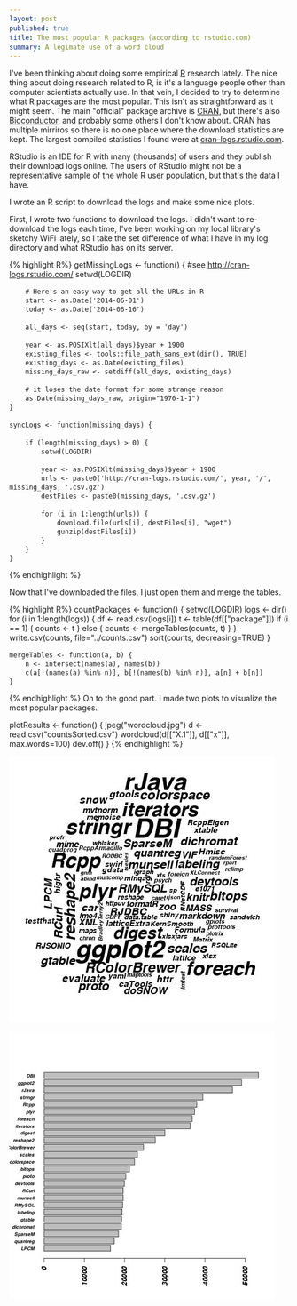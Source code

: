 ```yaml
---
layout: post
published: true
title: The most popular R packages (according to rstudio.com)
summary: A legimate use of a word cloud
---
```


I've been thinking about doing some empirical [R](http://www.r-project.org/) research lately.
The nice thing about doing research related to R, is it's a language people other than computer scientists actually use.
In that vein, I decided to try to determine what R packages are the most popular.
This isn't as straightforward as it might seem.
The main "official" package archive is [CRAN](cran.r-project.org), but there's also [Bioconductor](http://www.bioconductor.org/), and probably some others I don't know about.
CRAN has multiple mirriros so there is no one place where the download statistics are kept.
The largest compiled statistics I found were at [cran-logs.rstudio.com](http://cran-logs.rstudio.com/).

RStudio is an IDE for R with many (thousands) of users and they publish their download logs online.
The users of RStudio might not be a representative sample of the whole R user population, but that's the data I have.

I wrote an R script to download the logs and make some nice plots.

First, I wrote two functions to download the logs.
I didn't want to re-download the logs each time, I've been working on my local library's sketchy WiFi lately, so I take the set difference of what I have in my log directory and what RStudio has on its server.

{% highlight R%}
    getMissingLogs <- function() {
        #see http://cran-logs.rstudio.com/
        setwd(LOGDIR)

        # Here's an easy way to get all the URLs in R
        start <- as.Date('2014-06-01')
        today <- as.Date('2014-06-16')

        all_days <- seq(start, today, by = 'day')

        year <- as.POSIXlt(all_days)$year + 1900
        existing_files <- tools::file_path_sans_ext(dir(), TRUE)
        existing_days <- as.Date(existing_files)
        missing_days_raw <- setdiff(all_days, existing_days)

        # it loses the date format for some strange reason
        as.Date(missing_days_raw, origin="1970-1-1")
    }

    syncLogs <- function(missing_days) {

        if (length(missing_days) > 0) {
            setwd(LOGDIR)

            year <- as.POSIXlt(missing_days)$year + 1900
            urls <- paste0('http://cran-logs.rstudio.com/', year, '/', missing_days, '.csv.gz')
            destFiles <- paste0(missing_days, '.csv.gz')

            for (i in 1:length(urls)) {
                download.file(urls[i], destFiles[i], "wget")
                gunzip(destFiles[i])
            }
        }
    }
{% endhighlight %}

Now that I've downloaded the files, I just open them and merge the tables.

{% highlight R%}
    countPackages <- function() {
        setwd(LOGDIR)
        logs <- dir()
        for (i in 1:length(logs)) {
            df <- read.csv(logs[i])
            t <- table(df[["package"]])
            if (i == 1) {
                counts <- t
            } else {
                counts <- mergeTables(counts, t)
            }
        }
        write.csv(counts, file="../counts.csv")
        sort(counts, decreasing=TRUE)
    }

    mergeTables <- function(a, b) {
        n <- intersect(names(a), names(b))
        c(a[!(names(a) %in% n)], b[!(names(b) %in% n)], a[n] + b[n])
    }
{% endhighlight %}
On to the good part.  I made two plots to visualize the most popular packages.

plotResults <- function() {
    jpeg("wordcloud.jpg")
    d <- read.csv("countsSorted.csv")
    wordcloud(d[["X.1"]], d[["x"]], max.words=100)
    dev.off()
}
{% endhighlight %}

![A word cloud](https://raw.githubusercontent.com/scottcarr/scottcarr.github.com/master/images/wordcloud.jpg)


![A bar plot](https://raw.githubusercontent.com/scottcarr/scottcarr.github.com/master/images/hbar.jpg)
